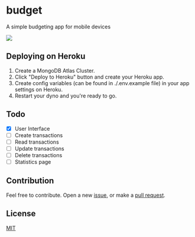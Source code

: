 # budget

A simple budgeting app for mobile devices

[![](https://www.herokucdn.com/deploy/button.svg)](https://www.heroku.com/deploy/?template=https://github.com/ozgrozer/budget)

## Deploying on Heroku
1. Create a MongoDB Atlas Cluster.
2. Click "Deploy to Heroku" button and create your Heroku app.
3. Create config variables (can be found in ./.env.example file) in your app settings on Heroku.
4. Restart your dyno and you're ready to go.

## Todo

- [x] User Interface
- [ ] Create transactions
- [ ] Read transactions
- [ ] Update transactions
- [ ] Delete transactions
- [ ] Statistics page

## Contribution

Feel free to contribute. Open a new [issue](https://github.com/ozgrozer/budget/issues), or make a [pull request](https://github.com/ozgrozer/budget/pulls).

## License

[MIT](license)
